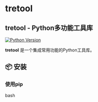 # tretool

## tretool - Python多功能工具库

[![Python Version](https://img.shields.io/badge/python-3.10%2B-blue)](https://www.python.org/)

**tretool** 是一个集成常用功能的Python工具库。

## 📦 安装

### 使用pip
bash
```pip install tretool
